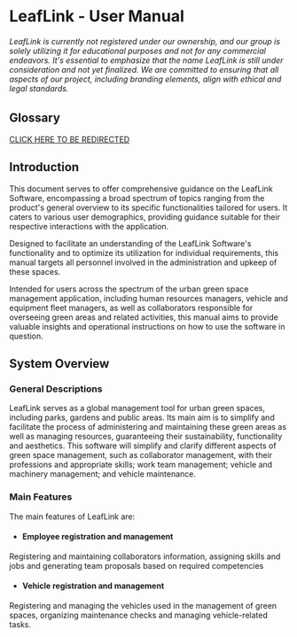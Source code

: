 # LeafLink - User Manual
###### LeafLink is currently not registered under our ownership, and our group is solely utilizing it for educational purposes and not for any commercial endeavors. It's essential to emphasize that the name LeafLink is still under consideration and not yet finalized. We are committed to ensuring that all aspects of our project, including branding elements, align with ethical and legal standards.

## Glossary
[CLICK HERE TO BE REDIRECTED](01.requirements-engineering/glossary.md)

## Introduction
This document serves to offer comprehensive guidance on the LeafLink Software, encompassing a broad spectrum of topics ranging from the product's general overview to its specific functionalities tailored for users. It caters to various user demographics, providing guidance suitable for their respective interactions with the application.

Designed to facilitate an understanding of the LeafLink Software's functionality and to optimize its utilization for individual requirements, this manual targets all personnel involved in the administration and upkeep of these spaces.

Intended for users across the spectrum of the urban green space management application, including human resources managers, vehicle and equipment fleet managers, as well as collaborators responsible for overseeing green areas and related activities, this manual aims to provide valuable insights and operational instructions on how to use the software in question.

## System Overview
### General Descriptions
LeafLink serves as a global management tool for urban green spaces, including parks, gardens and public areas.
Its main aim is to simplify and facilitate the process of administering and maintaining these green areas as well as 
managing resources, guaranteeing their sustainability, functionality and aesthetics. This software will simplify and 
clarify different aspects of green space management, such as collaborator management, with their professions and 
appropriate skills; work team management; vehicle and machinery management; and vehicle maintenance.
### Main Features
The main features of LeafLink are:
- #### Employee registration and management
Registering and maintaining collaborators information, assigning skills and jobs and generating team proposals based on 
required competencies
- #### Vehicle registration and management
Registering and managing the vehicles used in the management of green spaces, organizing maintenance checks and managing
vehicle-related tasks.

